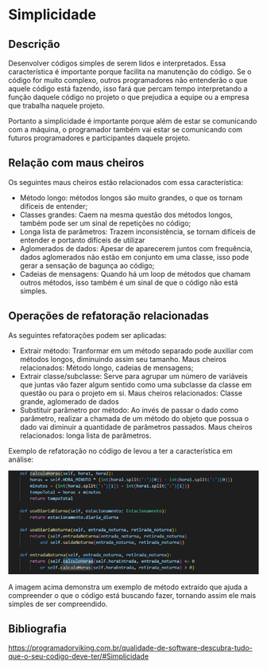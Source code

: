 # Simplicidade

## Descrição

Desenvolver códigos simples de serem lidos e interpretados. Essa característica é importante porque facilita na manutenção do código. Se o código for muito complexo, outros programadores não entenderão o que aquele código está fazendo, isso fará que percam tempo interpretando a função daquele código no projeto o que prejudica a equipe ou a empresa que trabalha naquele projeto.

Portanto a simplicidade é importante porque além de estar se comunicando com a máquina, o programador também vai estar se comunicando com futuros programadores e participantes daquele projeto.

## Relação com maus cheiros

Os seguintes maus cheiros estão relacionados com essa característica:

- Método longo: métodos longos são muito grandes, o que os tornam difíceis de entender;
- Classes grandes: Caem na mesma questão dos métodos longos, também pode ser um sinal de repetições no código;
- Longa lista de parâmetros: Trazem inconsistência, se tornam difíceis de entender e portanto difíceis de utilizar
- Aglomerados de dados: Apesar de aparecerem juntos com frequência, dados aglomerados não estão em conjunto em uma classe, isso pode gerar a sensação de bagunça ao código;
- Cadeias de mensagens: Quando há um loop de métodos que chamam outros métodos, isso também é um sinal de que o código não está simples.

## Operações de refatoração relacionadas

As seguintes refatorações podem ser aplicadas:

- Extrair método: Tranformar em um método separado pode auxiliar com métodos longos, diminuindo assim seu tamanho. Maus cheiros relacionados: Método longo, cadeias de mensagens;
- Extrair classe/subclasse: Serve para agrupar um número de variáveis que juntas vão fazer algum sentido como uma subclasse da classe em questão ou para o projeto em si. Maus cheiros relacionados: Classe grande, aglomerado de dados
- Substituir parâmetro por método: Ao invés de passar o dado como parâmetro, realizar a chamada de um método do objeto que possua o dado vai diminuir a quantidade de parâmetros passados. Maus cheiros relacionados: longa lista de parâmetros.

Exemplo de refatoração no código de levou a ter a característica em análise:

![](./assets/simplicidade.png)

A imagem acima demonstra um exemplo de método extraído que ajuda a compreender o que o código está buscando fazer, tornando assim ele mais simples de ser compreendido.

## Bibliografia

https://programadorviking.com.br/qualidade-de-software-descubra-tudo-que-o-seu-codigo-deve-ter/#Simplicidade